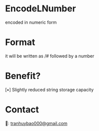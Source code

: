 # EncodeLNumber
encoded in numeric form
# Format
it will be written as /# followed by a number
# Benefit?
[•] Slightly reduced string storage capacity 
# Contact
📩: tranhuybao000@gmail.com
